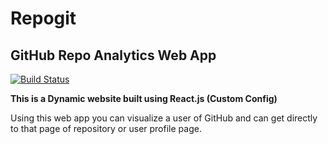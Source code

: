 # Repogit

## GitHub Repo Analytics Web App

[![Build Status](https://www.travis-ci.com/mdirshaddev/Repogit.svg?branch=main)](https://www.travis-ci.com/mdirshaddev/Repogit)

**This is a Dynamic website built using React.js (Custom Config)**

Using this web app you can visualize a user of GitHub and can get directly to that page of repository or user profile page.